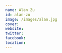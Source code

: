 ```yaml
---
name: Alan Zu
id: alan-zu
image: /images/alan.jpg
cover:
website: 
twitter:
facebook:
location:
---
```

